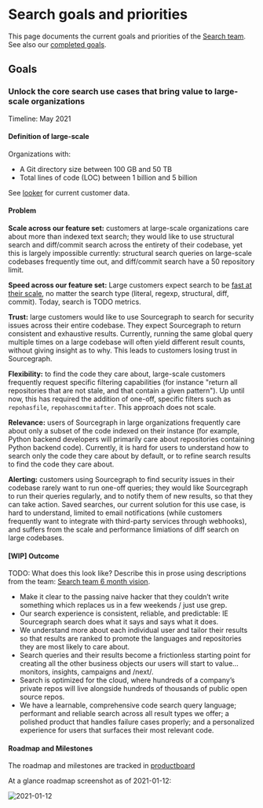 # Search goals and priorities

This page documents the current goals and priorities of the [Search team](index.md). See also our [completed goals](goals_completed.md).

## Goals

### Unlock the core search use cases that bring value to large-scale organizations

Timeline: May 2021

#### Definition of large-scale

Organizations with:

- A Git directory size between 100 GB and 50 TB
- Total lines of code (LOC) between 1 billion and 5 billion

See [looker](https://sourcegraph.looker.com/looks/436) for current customer data.

#### Problem

**Scale across our feature set:** customers at large-scale organizations care about more than indexed text search; they would like to use structural search and diff/commit search across the entirety of their codebase, yet this is largely impossible currently: structural search queries on large-scale codebases frequently time out, and diff/commit search have a 50 repository limit.

**Speed across our feature set:** Large customers expect search to be [fast at their scale](perf.md), no matter the search type (literal, regexp, structural, diff, commit). Today, search is TODO metrics.

**Trust:** large customers would like to use Sourcegraph to search for security issues across their entire codebase. They expect Sourcegraph to return consistent and exhaustive results. Currently, running the same global query multiple times on a large codebase will often yield different result counts, without giving insight as to why. This leads to customers losing trust in Sourcegraph.

**Flexibility:** to find the code they care about, large-scale customers frequently request specific filtering capabilities (for instance "return all repositories that are not stale, and that contain a given pattern"). Up until now, this has required the addition of one-off, specific filters such as `repohasfile`, `repohascommitafter`. This approach does not scale.

**Relevance:** users of Sourcegraph in large organizations frequently care about only a subset of the code indexed on their instance (for example, Python backend developers will primarily care about repositories containing Python backend code). Currently, it is hard for users to understand how to search only the code they care about by default, or to refine search results to find the code they care about.

**Alerting:** customers using Sourcegraph to find security issues in their codebase rarely want to run one-off queries; they would like Sourcegraph to run their queries regularly, and to notify them of new results, so that they can take action. Saved searches, our current solution for this use case, is hard to understand, limited to email notifications (while customers frequently want to integrate with third-party services through webhooks), and suffers from the scale and performance limiations of diff search on large codebases. 

#### [WIP] Outcome

TODO: What does this look like? Describe this in prose using descriptions from the team: [Search team 6 month vision](https://docs.google.com/document/d/1iiYCKK5D2PTVzzFmTF1OHl5SNLVkYfbOfyrCcoYM_24/edit#heading=h.bi6mdia4vr7w).

- Make it clear to the passing naive hacker that they couldn’t write something which replaces us in a few weekends / just use grep.
- Our search experience is consistent, reliable, and predictable: IE Sourcegraph search does what it says and says what it does.
- We understand more about each individual user and tailor their results so that results are ranked to promote the languages and repositories they are most likely to care about.
- Search queries and their results become a frictionless starting point for creating all the other business objects our users will start to value… monitors, insights, campaigns and /next/.
- Search is optimized for the cloud, where hundreds of a company’s private repos will live alongside hundreds of thousands of public open source repos.
- We have a learnable, comprehensive code search query language; performant and reliable search across all result types we offer; a polished product that handles failure cases properly; and a personalized experience for users that surfaces their most relevant code.

#### Roadmap and Milestones

The roadmap and milestones are tracked in [productboard](https://sourcegraph.productboard.com/roadmap/2213445-search-roadmap)

At a glance roadmap screenshot as of 2021-01-12:

![2021-01-12](https://sourcegraphstatic.com/handbook/product-roadmaps/2020-01-12-Search%20roadmap.png)
